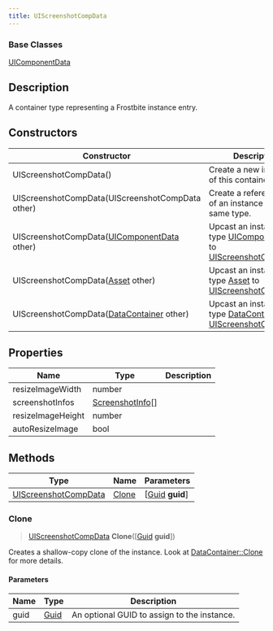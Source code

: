 ```yaml
---
title: UIScreenshotCompData
---
```

### Base Classes

[UIComponentData](/vext/ref/fb/uicomponentdata/)

## Description

A container type representing a Frostbite instance entry.

## Constructors

| Constructor                                                                     | Description                                                                                                                     |
| ------------------------------------------------------------------------------- | ------------------------------------------------------------------------------------------------------------------------------- |
| UIScreenshotCompData()                                                          | Create a new instance of this container type.                                                                                   |
| UIScreenshotCompData(UIScreenshotCompData other)                                | Create a reference copy of an instance of the same type.                                                                        |
| UIScreenshotCompData([UIComponentData](/vext/ref/fb/uicomponentdata/) other)                  | Upcast an instance of type [UIComponentData](/vext/ref/fb/uicomponentdata/) to [UIScreenshotCompData](/vext/ref/fb/uiscreenshotcompdata/).                  |
| UIScreenshotCompData([Asset](/vext/ref/fb/asset/) other)                                      | Upcast an instance of type [Asset](/vext/ref/fb/asset/) to [UIScreenshotCompData](/vext/ref/fb/uiscreenshotcompdata/).                                      |
| UIScreenshotCompData([DataContainer](/vext/ref/shared/class/datacontainer) other) | Upcast an instance of type [DataContainer](/vext/ref/shared/class/datacontainer) to [UIScreenshotCompData](/vext/ref/fb/uiscreenshotcompdata/). |

## Properties

| Name              | Type                                 | Description |
| ----------------- | ------------------------------------ | ----------- |
| resizeImageWidth  | number                               |             |
| screenshotInfos   | [ScreenshotInfo](/vext/ref/fb/screenshotinfo/)\[\] |             |
| resizeImageHeight | number                               |             |
| autoResizeImage   | bool                                 |             |

## Methods

| Type                                         | Name            | Parameters                                     |
| -------------------------------------------- | --------------- | ---------------------------------------------- |
| [UIScreenshotCompData](/vext/ref/fb/uiscreenshotcompdata/) | [Clone](#clone) | \[[Guid](/vext/ref/shared/class/guid) **guid**\] |

### Clone

> [UIScreenshotCompData](/vext/ref/fb/uiscreenshotcompdata/) **Clone**(\[[Guid](/vext/ref/shared/class/guid) **guid**\])

Creates a shallow-copy clone of the instance. Look at [DataContainer::Clone](/vext/ref/shared/class/datacontainer#clone) for more details.

#### Parameters

| Name | Type         | Description                                 |
| ---- | ------------ | ------------------------------------------- |
| guid | [Guid](/vext/ref/shared/class/guid/) | An optional GUID to assign to the instance. |
